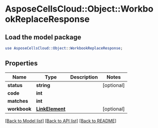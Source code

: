# AsposeCellsCloud::Object::WorkbookReplaceResponse

## Load the model package
```perl
use AsposeCellsCloud::Object::WorkbookReplaceResponse;
```

## Properties
Name | Type | Description | Notes
------------ | ------------- | ------------- | -------------
**status** | **string** |  | [optional] 
**code** | **int** |  | 
**matches** | **int** |  | 
**workbook** | [**LinkElement**](LinkElement.md) |  | [optional] 

[[Back to Model list]](../README.md#documentation-for-models) [[Back to API list]](../README.md#documentation-for-api-endpoints) [[Back to README]](../README.md)



